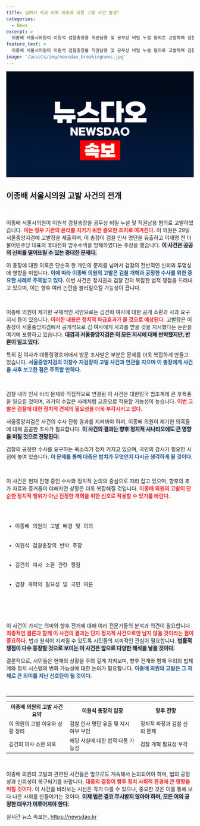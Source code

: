 ```yaml
---
title: 김여사 사과 의혹 이종배 의원 고발 사건 발생!
categories:
  - News
excerpt: >
  이종배 서울시의원이 이원석 검찰총장을 직권남용 및 공무상 비밀 누설 혐의로 고발하며 검찰의 고위층 인사의 비리 의혹이 다시금 수면 위로 떠올랐다. 검찰 내부의 혼란과 파장이 예상된다!
feature_text: >
  이종배 서울시의원이 이원석 검찰총장을 직권남용 및 공무상 비밀 누설 혐의로 고발하며 검찰의 고위층 인사의 비리 의혹이 다시금 수면 위로 떠올랐다. 검찰 내부의 혼란과 파장이 예상된다!
image: '/assets/img/newsdao_breakingnews.jpg'
---
```


<p><img src="/assets/img/newsdao_breakingnews.jpg" alt="implanttips 속보" /></p>

<h2 data-ke-size="size26">이종배 서울시의원 고발 사건의 전개</h2>

<p data-ke-size="size16">&nbsp;</p>

<p>이종배 서울시의원이 이원석 검찰총장을 공무상 비밀 누설 및 직권남용 혐의로 고발하였습니다. <b><span style="color: #ee2323;">이는 정부 기관의 윤리를 지키기 위한 중요한 조치로 여겨진다.</span></b> 이 의원은 29일 서울중앙지검에 고발장을 제출하며, 이 총장이 검찰 인사 명단을 유출하고 이재명 전 더불어민주당 대표의 휴대전화 압수수색을 방해하였다는 주장을 했습니다. <b><span style="background-color: #21538527;">이 사건은 공공의 신뢰를 떨어뜨릴 수 있는 중대한 문제다.</span></b> </p>

<p>이 총장에 대한 의혹은 단순히 한 개인의 문제를 넘어서 검찰의 전반적인 신뢰와 투명성에 영향을 미칩니다. <b><span style="color: #1a5490;">이에 따라 이종배 의원의 고발은 검찰 개혁과 공정한 수사를 위한 중요한 사례로 주목받고 있다.</span></b> 이번 사건은 정치권과 검찰 간의 복잡한 법적 쟁점을 드러내고 있으며, 이는 향후 여러 논란을 불러일으킬 가능성이 큽니다.</p>

<p data-ke-size="size16">&nbsp;</p>

<p>이종배 의원이 제기한 구체적인 사안으로는 김건희 여사에 대한 공개 소환과 사과 요구 지시 등이 있습니다. <b><span style="color: #ee2323;">이러한 내용은 정치적 파급효과가 클 것으로 예상된다.</span></b> 고발장은 이 총장이 서울중앙지검에서 공개적으로 김 여사에게 사과를 받을 것을 지시했다는 논란을 여기에 포함하고 있습니다. <b><span style="background-color: #21538527;">대검과 서울중앙지검은 이 모든 지시에 대해 반박했지만, 반론이 일고 있다.</span></b> </p>

<p>특히 김 여사가 대통령경호처에서 방문 조사받은 부분은 문제를 더욱 복잡하게 만들고 있습니다. <b><span style="color: #1a5490;">서울중앙지검의 이창수 지검장이 고발 사건과 연관을 지으며 이 총장에게 사건을 사후 보고한 점은 주목할 만하다.</span></b> </p>

<p data-ke-size="size16">&nbsp;</p>

<p>검찰 내의 인사 비리 문제와 직접적으로 연결된 이 사건은 대한민국 법조계에 큰 후폭풍을 일으킬 것이며, 과거의 수많은 사례처럼 교훈으로 작용할 가능성이 높습니다. <b><span style="color: #ee2323;">이번 고발은 검찰에 대한 정치적 견제의 필요성을 더욱 부각시키고 있다.</span></b> </p>

<p>서울중앙지검은 사건의 수사 진행 경과를 지켜봐야 하며, 이종배 의원이 제기한 의혹들에 대해 꼼꼼한 조사가 필요합니다. <b><span style="background-color: #21538527;">이 사건의 결과는 향후 정치적 시나리오에도 큰 영향을 미칠 것으로 전망된다.</span></b> </p>

<p>검찰의 공정한 수사를 요구하는 목소리가 점차 커지고 있으며, 국민의 감시가 필요한 시점에 놓여 있습니다. <b><span style="color: #1a5490;">이 문제를 통해 대중은 법치가 무엇인지 다시금 생각하게 될 것이다.</span></b> </p>

<p data-ke-size="size16">&nbsp;</p>

<p>이 사건은 현재 진행 중인 수사와 정치적 논의의 중심으로 자리 잡고 있으며, 향후의 추가 자료와 증거들이 더해지면 상황은 더욱 복잡해질 것입니다. <b><span style="color: #ee2323;">이종배 의원의 고발이 단순한 정치적 행위가 아닌 진정한 개혁을 위한 신호로 작용할 수 있기를 바란다.</span></b> </p>

<pre>
<ul>
  <li>이종배 의원의 고발 배경 및 의의</li>
  <li>이원석 검찰총장의 반박 주장</li>
  <li>김건희 여사 소환 관련 쟁점</li>
  <li>검찰 개혁의 필요성 및 국민 여론</li>
</ul>
</pre>

<p data-ke-size="size16">&nbsp;</p>

<p>이 사건이 가지는 의미와 향후 전개에 대해 여러 전문가들의 분석과 의견이 필요합니다. <b><span style="color: #ee2323;">최종적인 결론과 함께 이 사건의 결과는 단지 정치적 사건으로만 남지 않을 것이라는 점이 중요하다.</span></b> 법과 원칙이 지켜질 수 있도록 시민들의 지속적인 관심이 필요합니다. <b><span style="background-color: #21538527;">법률적 쟁점이 다수 등장할 것으로 보이는 이 사건은 앞으로 다양한 해석을 낳을 것이다.</span></b> </p>

<p>결론적으로, 시민들은 현재의 상황을 주의 깊게 지켜보며, 향후 전개와 함께 우리의 법체계와 정치 시스템의 변화 가능성에 대한 논의가 필요합니다. <b><span style="color: #1a5490;">이종배 의원의 고발은 그 자체로 큰 의미를 지닌 신호탄이 될 것이다.</span></b> </p>

<p data-ke-size="size16">&nbsp;</p>

<hr>

<table style="width: 100%; border-collapse: collapse;">
  <tr>
    <td style="text-align: center; height: 17px;"><b>이종배 의원의 고발 사건 요약</b></td>
    <td style="text-align: center; height: 17px;"><b>이원석 총장의 입장</b></td>
    <td style="text-align: center; height: 17px;"><b>향후 전망</b></td>
  </tr>
  <tr>
    <td>이 의원의 고발 이유와 상황 정리</td>
    <td>검찰 인사 명단 유출 및 지시 여부 부인</td>
    <td>정치적 파장과 검찰 신뢰 문제</td>
  </tr>
  <tr>
    <td>김건희 여사 소환 의혹</td>
    <td>해당 사실에 대한 법적 다툼 가능성</td>
    <td>검찰 개혁 필요성 부각</td>
  </tr>
</table>

<p data-ke-size="size16">&nbsp;</p> 

<p>이종배 의원의 고발과 관련된 사건들은 앞으로도 계속해서 논의되어야 하며, 법의 공정성과 신뢰성이 복구되기를 바랍니다. <b><span style="color: #ee2323;">대중의 결정이 향후 정치 사회적 환경에 큰 영향을 미칠 것이다.</span></b> 이 사건을 바라보는 시선은 각기 다를 수 있으나, 중요한 것은 이를 통해 보다 나은 사회를 만들어가는 것이다. <b><span style="background-color: #21538527;">이제 법은 결코 무시받지 않아야 하며, 모든 이의 공정한 대우가 이루어져야 한다.</span></b></p>
실시간 뉴스 속보는, <a href="https://newsdao.kr" rel="dofollow">https://newsdao.kr</a>


